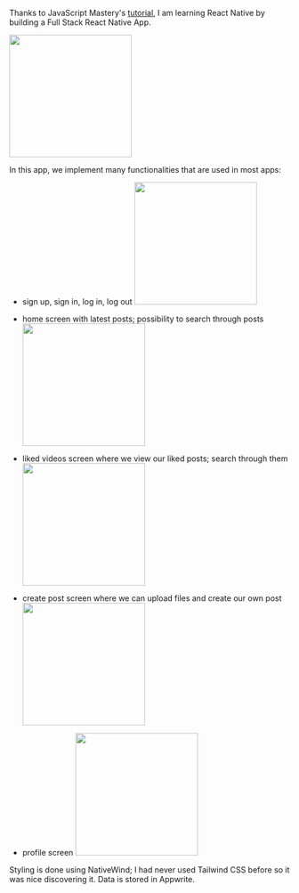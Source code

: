 Thanks to JavaScript Mastery's [tutorial](https://youtu.be/ZBCUegTZF7M?si=Whq0Tl7VqPPd5Rxt), I am learning React Native by building a Full Stack React Native App.

<img src="https://github.com/marwa-kb/learning-react-native/assets/68017133/e4fd5290-b685-4f5d-b2fc-67c38c3bd5a9" width="220">

In this app, we implement many functionalities that are used in most apps:
+ sign up, sign in, log in, log out
  <img src="https://github.com/marwa-kb/learning-react-native/assets/68017133/1f0b07a1-53e2-4b25-a488-1aa39ed65681" width="220"/>

+ home screen with latest posts; possibility to search through posts
  <img src="https://github.com/marwa-kb/learning-react-native/assets/68017133/2868d188-caa3-4d11-88c6-da5da245e384" width="220"/>

+ liked videos screen where we view our liked posts; search through them
  <img src="https://github.com/marwa-kb/learning-react-native/assets/68017133/f25ce03d-00c7-4211-b153-edf2fff60fce" width="220"/>

+ create post screen where we can upload files and create our own post
  <img src="https://github.com/marwa-kb/learning-react-native/assets/68017133/c3591ddc-a7a1-460f-8514-5d7bf328697f" width="220"/>

+ profile screen
  <img src="https://github.com/marwa-kb/learning-react-native/assets/68017133/8e7d507d-8e71-473c-ae07-3ef358be3421" width="220"/>



Styling is done using NativeWind; I had never used Tailwind CSS before so it was nice discovering it.
Data is stored in Appwrite.

